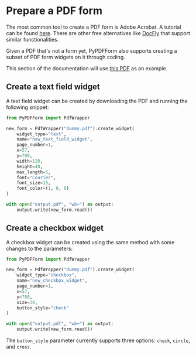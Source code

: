 # Prepare a PDF form

The most common tool to create a PDF form is Adobe Acrobat. A tutorial can be found 
[here](https://helpx.adobe.com/acrobat/using/creating-distributing-pdf-forms.html). 
There are other free alternatives like [DocFly](https://www.docfly.com/) that support similar functionalities.

Given a PDF that's not a form yet, PyPDFForm also supports 
creating a subset of PDF form widgets on it through coding.

This section of the documentation will use 
[this PDF](https://www.w3.org/WAI/ER/tests/xhtml/testfiles/resources/pdf/dummy.pdf) as an example.

## Create a text field widget

A text field widget can be created by downloading the PDF and running the following snippet:

```python
from PyPDFForm import PdfWrapper

new_form = PdfWrapper("dummy.pdf").create_widget(
    widget_type="text",
    name="new_text_field_widget",
    page_number=1,
    x=57,
    y=700,
    width=120,
    height=40,
    max_length=5,
    font="Courier",
    font_size=15,
    font_color=(1, 0, 0)
)

with open("output.pdf", "wb+") as output:
    output.write(new_form.read())
```

## Create a checkbox widget

A checkbox widget can be created using the same method with some changes to the parameters:

```python
from PyPDFForm import PdfWrapper

new_form = PdfWrapper("dummy.pdf").create_widget(
    widget_type="checkbox",
    name="new_checkbox_widget",
    page_number=1,
    x=57,
    y=700,
    size=30,
    button_style="check"
)

with open("output.pdf", "wb+") as output:
    output.write(new_form.read())
```

The `button_style` parameter currently supports three options: `check`, `circle`, and `cross`.
